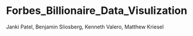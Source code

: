 # Forbes_Billionaire_Data_Visulization
Janki Patel,
Benjamin Sliosberg,
Kenneth Valero,
Matthew Kriesel 
